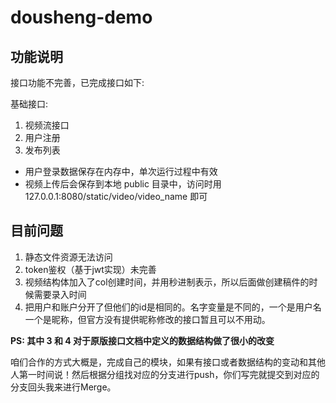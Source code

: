 # dousheng-demo

## 功能说明

接口功能不完善，已完成接口如下:

基础接口:
1. 视频流接口
2. 用户注册
3. 发布列表

* 用户登录数据保存在内存中，单次运行过程中有效
* 视频上传后会保存到本地 public 目录中，访问时用 127.0.0.1:8080/static/video/video_name 即可

## 目前问题
1. 静态文件资源无法访问
2. token鉴权（基于jwt实现）未完善
3. 视频结构体加入了col创建时间，并用秒进制表示，所以后面做创建稿件的时候需要录入时间
4. 把用户和账户分开了但他们的id是相同的。名字变量是不同的，一个是用户名一个是昵称，但官方没有提供昵称修改的接口暂且可以不用动。

**PS: 其中 3 和 4 对于原版接口文档中定义的数据结构做了很小的改变**

咱们合作的方式大概是，完成自己的模块，如果有接口或者数据结构的变动和其他人第一时间说！然后根据分组找对应的分支进行push，你们写完就提交到对应的分支回头我来进行Merge。
